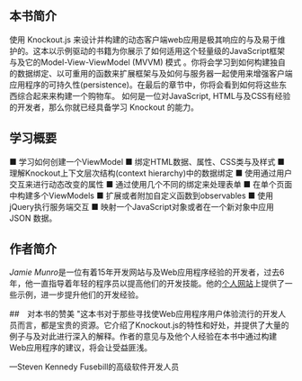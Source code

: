 
## 本书简介
使用 Knockout.js 来设计并构建的动态客户端web应用是极其响应的与及易于维护的。这本以示例驱动的书籍为你展示了如何适用这个轻量级的JavaScript框架与及它的Model-View-ViewModel (MVVM) 模式 。你将会学习到如何构建独自的数据绑定、以可重用的函数来扩展框架与及如何与服务器一起使用来增强客户端应用程序的可持久性(persistence)。在最后的章节中，你将会看到如何将这些东西综合起来来构建一个购物车。
如何是一位对JavaScript, HTML与及CSS有经验的开发者，那么你就已经具备学习 Knockout 的能力。

## 学习概要
■ 学习如何创建一个ViewModel
■ 绑定HTML数据、属性、CSS类与及样式
■ 理解Knockout上下文层次结构(context hierarchy)中的数据绑定
■ 使用通过用户交互来进行动态改变的属性
■ 通过使用几个不同的绑定来处理表单
■ 在单个页面中构建多个ViewModels
■ 扩展或者附加自定义函数到observables
■ 使用jQuery执行服务端交互
■ 映射一个JavaScript对象或者在一个新对象中应用 JSON 数据。

## 作者简介
*Jamie Munro*是一位有着15年开发网站与及Web应用程序经验的开发者，过去6年，他一直指导着年轻的程序员以提高他们的开发技能。他的[个人网站](http://www.webistrate.com)上提供了一些示例，进一步提升他们的开发经验。

##　对本书的赞美
"这本书对于那些寻找使Web应用程序用户体验流行的开发人员而言，都是宝贵的资源。它介绍了Knockout.js的特性和好处，并提供了大量的例子与及对此进行深入的解释。作者的意见与及他个人经验在本书中通过构建Web应用程序的建议，将会让受益匪浅。

—Steven Kennedy 
Fusebill的高级软件开发人员



